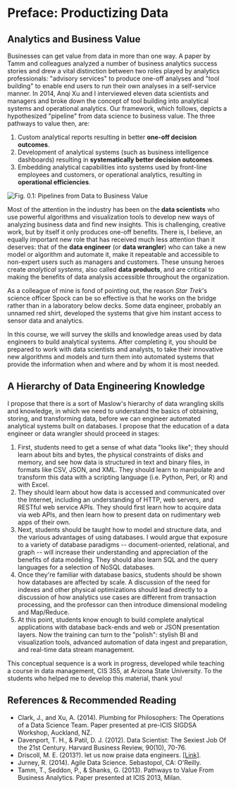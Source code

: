 # Preface: Productizing Data

## Analytics and Business Value

Businesses can get value from data in more than one way.  A paper by Tamm and
colleagues analyzed a number of business analytics success stories and drew a
vital distinction between two roles played by analytics professionals:
"advisory services" to produce one-off analyses and "tool building" to enable
end users to run their own analyses in a self-service manner.  In 2014, Anqi
Xu and I interviewed eleven data scientists and managers and broke down the 
concept of tool building into analytical systems and operational analytics.
Our framework, which follows, depicts a hypothesized "pipeline" from data
science to business value.  The three pathways to value then, are:

1. Custom analytical reports resulting in better **one-off decision outcomes**.
2. Development of analytical systems (such as business intelligence 
  dashboards) resulting in **systematically better decision outcomes**.
3. Embedding analytical capabilities into systems used by front-line employees
  and customers, or operational analytics, resulting in **operational 
  efficiencies**.
  
![Fig. 0.1: Pipelines from Data to Business Value](/images/both_pipelines_2.png)

Most of the attention in the industry has been on the **data scientists** who use
powerful algorithms and visualization tools to develop new ways of analyzing
business data and find new insights.  This is challenging, creative work, but
by itself it only produces one-off benefits.  There is, I believe, an
equally important new role that has received much less attention than it 
deserves: that of the **data engineer** (or **data wrangler**) who can take a new
model or algorithm and automate it, make it repeatable and accessible to
non-expert users such as managers and customers.  These unsung heroes create
*analytical systems*, also called **data products**, and are critical to making
the benefits of data analysis accessible throughout the organization.

As a colleague of mine is fond of pointing out, the reason *Star Trek*'s 
science officer Spock can be so effective is that he works on the bridge 
rather than in a laboratory below decks.  Some data engineer, probably an unnamed 
red shirt, developed the systems that give him instant access to sensor data
and analytics.

In this course, we will survey the skills and knowledge areas used by data
engineers to build analytical systems.  After completing it, you should be
prepared to work with data scientists and analysts, to take their innovative
new algorithms and models and turn them into automated systems that provide
the information when and where and by whom it is most needed.

## A Hierarchy of Data Engineering Knowledge

I propose that there is a sort of Maslow's hierarchy of data wrangling skills
and knowledge, in which we need to understand the basics of obtaining,
storing, and transforming data, before we can engineer automated analytical
systems built on databases.  I propose that the education of a data engineer
or data wrangler should proceed in stages:

1. First, students need to get a sense of what data "looks like"; they should
  learn about bits and bytes, the physical constraints of disks and memory,
  and see how data is structured in text and binary files, in formats like
  CSV, JSON, and XML.  They should learn to manipulate and transform this data
  with a scripting language (i.e. Python, Perl, or R) and with Excel.
2. They should learn about how data is accessed and communicated over the
  Internet, including an understanding of HTTP, web servers, and RESTful web
  service APIs.  They should first learn how to acquire data via web APIs, and
  then learn how to present data on rudimentary web apps of their own.
3. Next, students should be taught how to model and structure data, and the 
  various advantages of using databases.  I would argue that exposure to a 
  variety of database paradigms -- document-oriented, relational, and 
  graph -- will increase their understanding and appreciation of the benefits
  of data modeling.  They should also learn SQL and the query languages
  for a selection of NoSQL databases.
4. Once they're familiar with database basics, students should be shown how
  databases are affected by scale.  A discussion of the need for indexes and
  other physical optimizations should lead directly to a discussion of how
  analytics use cases are different from transaction processing, and the
  professor can then introduce dimensional modeling and Map/Reduce.
5. At this point, students know enough to build complete analytical 
  applications with database back-ends and web or JSON presentation layers.
  Now the training can turn to the "polish": stylish BI and visualization
  tools, advanced automation of data ingest and preparation, and real-time
  data stream management.

This conceptual sequence is a work in progress, developed while teaching
a course in data management, CIS 355, at Arizona State University.  To the
students who helped me to develop this material, thank you!

## References  & Recommended Reading

- Clark, J., and Xu, A. (2014). Plumbing for Philosophers: The Operations of a 
  Data Science Team. Paper presented at pre-ICIS SIGDSA Workshop, Auckland, NZ.
- Davenport, T. H., & Patil, D. J. (2012). Data Scientist: The Sexiest Job Of 
  the 21st Century. Harvard Business Review, 90(10), 70-76.
- Driscoll, M. E. (2013?). let us now praise data engineers. 
  [[Link]](http://medriscoll.com/post/49783223337/let-us-now-praise-data-engineers).
- Jurney, R. (2014). Agile Data Science. Sebastopol, CA: O'Reilly.
- Tamm, T., Seddon, P., & Shanks, G. (2013). Pathways to Value From Business 
  Analytics. Paper presented at ICIS 2013, Milan.
